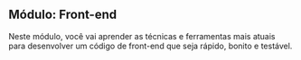## Módulo: Front-end
 
 Neste módulo, você vai aprender as técnicas e ferramentas mais atuais para desenvolver um código de front-end que seja rápido, bonito e testável.